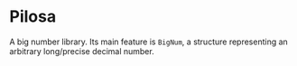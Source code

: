# Pilosa

A big number library. Its main feature is `BigNum`, a structure representing an arbitrary long/precise decimal number.